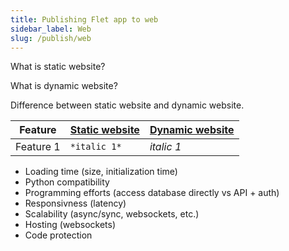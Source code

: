 ```yaml
---
title: Publishing Flet app to web
sidebar_label: Web
slug: /publish/web
---
```


What is static website?

What is dynamic website?

Difference between static website and dynamic website.

|  Feature  | [Static website](/docs/publish/web/static-website) | [Dynamic website](/docs/publish/web/dynamic-website)                      |
|---------------------------------------|---------------------------------------|-------------------------------------|
| Feature 1 |`*italic 1*`                           |*italic 1*                           |

* Loading time (size, initialization time)
* Python compatibility
* Programming efforts (access database directly vs API + auth)
* Responsivness (latency)
* Scalability (async/sync, websockets, etc.)
* Hosting (websockets)
* Code protection